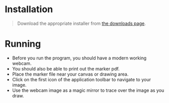 # Installation #

> Download the appropriate installer from [the downloads page](http://code.google.com/p/filippo/downloads/list).

# Running #

  * Before you run the program, you should have a modern working webcam.
  * You should also be able to print out the marker pdf.
  * Place the marker file near your canvas or drawing area.
  * Click on the first icon of the application toolbar to navigate to your image.
  * Use the webcam image as a magic mirror to trace over the image as you draw.